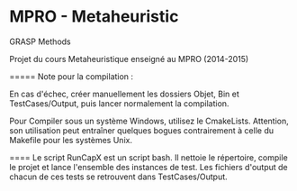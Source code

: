 MPRO - Metaheuristic
=====

GRASP Methods

Projet du cours Metaheuristique enseigné au MPRO (2014-2015)

=====
Note pour la compilation :

En cas d'échec, créer manuellement les dossiers Objet, Bin et TestCases/Output,
puis lancer normalement la compilation.

Pour Compiler sous un système Windows, utilisez le CmakeLists. Attention, son
utilisation peut entraîner quelques bogues contrairement à celle du Makefile
pour les systèmes Unix.

====
Le script RunCapX est un script bash. Il nettoie le répertoire, compile le
projet et lance l'ensemble des instances de test. Les fichiers d'output de
chacun de ces tests se retrouvent dans TestCases/Output.
